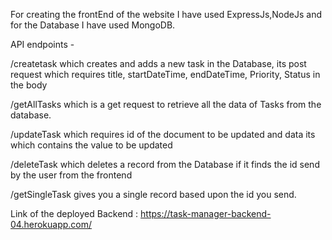 For creating the frontEnd of the website I have used ExpressJs,NodeJs and for the Database I have used MongoDB.

API endpoints -

/createtask which creates and adds a new task in the Database, its post request which requires title, startDateTime, endDateTime, Priority, Status in the body

/getAllTasks which is a get request to retrieve all the data of Tasks from the database.

/updateTask which requires id of the document to be updated and data its which contains the value to be updated

/deleteTask which deletes a record from the Database if it finds the id send by the user from the frontend

/getSingleTask gives you a single record based upon the id you send.

Link of the deployed Backend : https://task-manager-backend-04.herokuapp.com/
